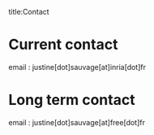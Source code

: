 title:Contact

# Current contact
email : justine[dot]sauvage[at]inria[dot]fr


# Long term contact 
email : justine[dot]sauvage[at]free[dot]fr


